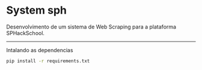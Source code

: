 # System sph
Desenvolvimento de um sistema de Web Scraping para a plataforma SPHackSchool.

--- 
Intalando as dependencias

```bash
pip install -r requirements.txt
```
